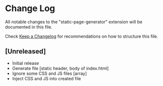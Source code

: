# Change Log

All notable changes to the "static-page-generator" extension will be documented in this file.

Check [Keep a Changelog](http://keepachangelog.com/) for recommendations on how to structure this file.

## [Unreleased]

- Initial release
- Generate file [static header, body of index.html]
- Ignore some CSS and JS files [array]
- Inject CSS and JS into created file

